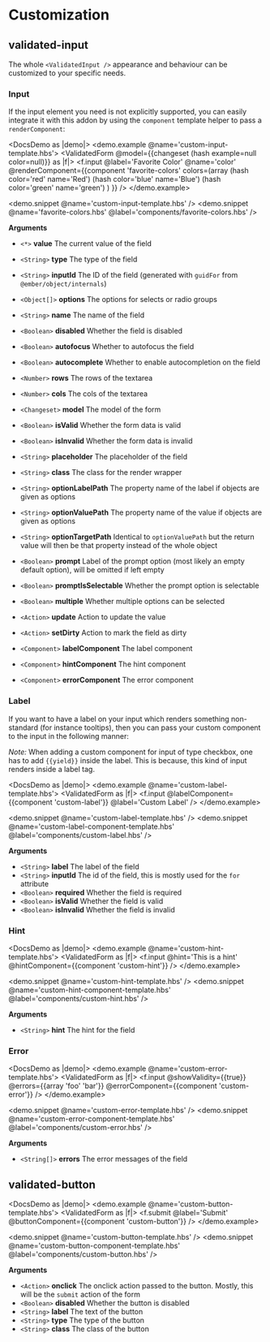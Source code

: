 # Customization

## validated-input

The whole `<ValidatedInput />` appearance and behaviour can be customized to
your specific needs.

### Input

If the input element you need is not explicitly supported, you can easily
integrate it with this addon by using the `component` template helper to pass
a `renderComponent`:

<!-- prettier-ignore-start -->
<DocsDemo as |demo|>
  <demo.example @name='custom-input-template.hbs'>
    <ValidatedForm @model={{changeset (hash example=null color=null)}} as |f|>
      <f.input
        @label='Favorite Color'
        @name='color'
        @renderComponent={{component 'favorite-colors'
          colors=(array
            (hash color='red' name='Red')
            (hash color='blue' name='Blue')
            (hash color='green' name='green')
          )
        }}
      />
    </ValidatedForm>
  </demo.example>

  <demo.snippet @name='custom-input-template.hbs' />
  <demo.snippet @name='favorite-colors.hbs' @label='components/favorite-colors.hbs' />
</DocsDemo>
<!-- prettier-ignore-end -->

**Arguments**

- `<*>` **value** The current value of the field
- `<String>` **type** The type of the field
- `<String>` **inputId** The ID of the field (generated with `guidFor` from `@ember/object/internals`)
- `<Object[]>` **options** The options for selects or radio groups
- `<String>` **name** The name of the field
- `<Boolean>` **disabled** Whether the field is disabled
- `<Boolean>` **autofocus** Whether to autofocus the field
- `<Boolean>` **autocomplete** Whether to enable autocompletion on the field
- `<Number>` **rows** The rows of the textarea
- `<Number>` **cols** The cols of the textarea
- `<Changeset>` **model** The model of the form
- `<Boolean>` **isValid** Whether the form data is valid
- `<Boolean>` **isInvalid** Whether the form data is invalid
- `<String>` **placeholder** The placeholder of the field
- `<String>` **class** The class for the render wrapper

- `<String>` **optionLabelPath** The property name of the label if objects are given as options
- `<String>` **optionValuePath** The property name of the value if objects are given as options
- `<String>` **optionTargetPath** Identical to `optionValuePath` but the return value will then be that property instead of the whole object
- `<Boolean>` **prompt** Label of the prompt option (most likely an empty default option), will be omitted if left empty
- `<Boolean>` **promptIsSelectable** Whether the prompt option is selectable
- `<Boolean>` **multiple** Whether multiple options can be selected

- `<Action>` **update** Action to update the value
- `<Action>` **setDirty** Action to mark the field as dirty

- `<Component>` **labelComponent** The label component
- `<Component>` **hintComponent** The hint component
- `<Component>` **errorComponent** The error component

### Label

If you want to have a label on your input which renders something
non-standard (for instance tooltips), then you can pass your custom component
to the input in the following manner:

_Note:_ When adding a custom component for input of type checkbox, one has to
add `{{yield}}` inside the label. This is because, this kind of input renders
inside a label tag.

<!-- prettier-ignore-start -->
<DocsDemo as |demo|>
  <demo.example @name='custom-label-template.hbs'>
    <ValidatedForm as |f|>
      <f.input @labelComponent={{component 'custom-label'}} @label='Custom Label' />
    </ValidatedForm>
  </demo.example>

  <demo.snippet @name='custom-label-template.hbs' />
  <demo.snippet @name='custom-label-component-template.hbs' @label='components/custom-label.hbs' />
</DocsDemo>
<!-- prettier-ignore-end -->

**Arguments**

- `<String>` **label** The label of the field
- `<String>` **inputId** The id of the field, this is mostly used for the `for` attribute
- `<Boolean>` **required** Whether the field is required
- `<Boolean>` **isValid** Whether the field is valid
- `<Boolean>` **isInvalid** Whether the field is invalid

### Hint

<!-- prettier-ignore-start -->
<DocsDemo as |demo|>
  <demo.example @name='custom-hint-template.hbs'>
    <ValidatedForm as |f|>
      <f.input @hint='This is a hint' @hintComponent={{component 'custom-hint'}} />
    </ValidatedForm>
  </demo.example>

  <demo.snippet @name='custom-hint-template.hbs' />
  <demo.snippet @name='custom-hint-component-template.hbs' @label='components/custom-hint.hbs' />
</DocsDemo>
<!-- prettier-ignore-end -->

**Arguments**

- `<String>` **hint** The hint for the field

### Error

<!-- prettier-ignore-start -->
<DocsDemo as |demo|>
  <demo.example @name='custom-error-template.hbs'>
    <ValidatedForm as |f|>
      <f.input @showValidity={{true}} @errors={{array 'foo' 'bar'}} @errorComponent={{component 'custom-error'}} />
    </ValidatedForm>
  </demo.example>

  <demo.snippet @name='custom-error-template.hbs' />
  <demo.snippet @name='custom-error-component-template.hbs' @label='components/custom-error.hbs' />
</DocsDemo>
<!-- prettier-ignore-end -->

**Arguments**

- `<String[]>` **errors** The error messages of the field

## validated-button

<!-- prettier-ignore-start -->
<DocsDemo as |demo|>
  <demo.example @name='custom-button-template.hbs'>
    <ValidatedForm as |f|>
      <f.submit @label='Submit' @buttonComponent={{component 'custom-button'}} />
    </ValidatedForm>
  </demo.example>

  <demo.snippet @name='custom-button-template.hbs' />
  <demo.snippet @name='custom-button-component-template.hbs' @label='components/custom-button.hbs' />
</DocsDemo>
<!-- prettier-ignore-end -->

**Arguments**

- `<Action>` **onclick** The onclick action passed to the button. Mostly, this will be the `submit` action of the form
- `<Boolean>` **disabled** Whether the button is disabled
- `<String>` **label** The text of the button
- `<String>` **type** The type of the button
- `<String>` **class** The class of the button
